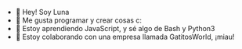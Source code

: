 - 👋 Hey! Soy Luna
- 👀 Me gusta programar y crear cosas c:
- 🌱 Estoy aprendiendo JavaScript, y sé algo de Bash y Python3
- 💞️ Estoy colaborando con una empresa llamada GatitosWorld, ¡miau!

